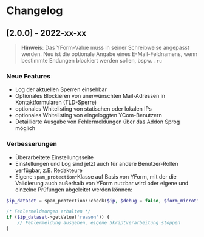 # Changelog

## [2.0.0] - 2022-xx-xx

>**Hinweis**: Das YForm-Value muss in seiner Schreibweise angepasst werden. Neu ist die optionale Angabe eines E-Mail-Feldnamens, wenn bestimmte Endungen blockiert werden sollen, bspw. `.ru`

### Neue Features

* Log der aktuellen Sperren einsehbar
* Optionales Blockieren von unerwünschten Mail-Adressen in Kontaktformularen (TLD-Sperre)
* optionales Whitelisting von statischen oder lokalen IPs
* optionales Whitelisting von eingeloggten YCom-Benutzern
* Detaillierte Ausgabe von Fehlermeldungen über das Addon Sprog möglich

### Verbesserungen

* Überarbeitete Einstellungsseite
* Einstellungen und Log sind jetzt auch für andere Benutzer-Rollen verfügbar, z.B. Redakteure
* Eigene `spam_protection`-Klasse auf Basis von YForm, mit der die Validierung auch außerhalb von YForm nutzbar wird oder eigene und einzelne Prüfungen abgeleitet werden können:

```php
$ip_dataset = spam_protection::check($ip, $debug = false, $form_microtime = null, $session_microtime = null, $honeypot_value = '', $email = '');

/* Fehlermeldeungen erhalten */
if ($ip_dataset->getValue('reason')) {
    // Fehlermeldung ausgeben, eigene Skriptverarbeitung stoppen 
}
```
